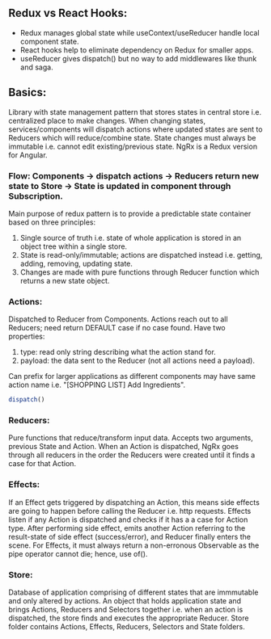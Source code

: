 ## Redux vs React Hooks:
- Redux manages global state while useContext/useReducer handle local component state. 
- React hooks help to eliminate dependency on Redux for smaller apps.
- useReducer gives dispatch() but no way to add middlewares like thunk and saga.

## Basics:
Library with state management pattern that stores states in central store i.e. centralized place to make changes. When changing states, services/components will dispatch actions where updated states are sent to Reducers which will reduce/combine state. State changes must always be immutable i.e. cannot edit existing/previous state. NgRx is a Redux version for Angular. 

### Flow: Components -> dispatch actions -> Reducers return new state to Store -> State is updated in component through Subscription.

Main purpose of redux pattern is to provide a predictable state container based on three principles:
1) Single source of truth i.e. state of whole application is stored in an object tree within a single store.
2) State is read-only/immutable; actions are dispatched instead i.e. getting, adding, removing, updating state.
3) Changes are made with pure functions through Reducer function which returns a new state object.  

### Actions:
Dispatched to Reducer from Components. Actions reach out to all Reducers; need return DEFAULT case if no case found. Have two properties:
1) type: read only string describing what the action stand for.
2) payload: the data sent to the Reducer (not all actions need a payload).

Can prefix for larger applications as different components may have same action name i.e. "[SHOPPING LIST] Add Ingredients".

```javascript
dispatch()
```

### Reducers:
Pure functions that reduce/transform input data. Accepts two arguments, previous State and Action. When an Action is dispatched, NgRx goes through all reducers in the order the Reducers were created until it finds a case for that Action. 

### Effects:
If an Effect gets triggered by dispatching an Action, this means side effects are going to happen before calling the Reducer i.e. http requests. Effects listen if any Action is dispatched and checks if it has a a case for Action type. After performing side effect, emits another Action referring to the result-state of side effect (success/error), and Reducer finally enters the scene. For Effects, it must always return a non-erronous Observable as the pipe operator cannot die; hence, use of(). 

### Store:
Database of application comprising of different states that are immmutable and only altered by actions. An object that holds application state and brings Actions, Reducers and Selectors together i.e. when an action is dispatched, the store finds and executes the appropriate Reducer. Store folder contains Actions, Effects, Reducers, Selectors and State folders.
